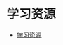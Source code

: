 # 学习资源

<!--ts-->
* [学习资源](#学习资源)

<!-- Created by https://github.com/ekalinin/github-markdown-toc -->
<!-- Added by: runner, at: Wed Jul 13 06:58:38 UTC 2022 -->

<!--te-->